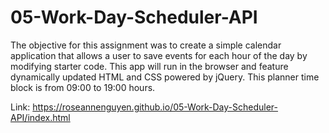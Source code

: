 # 05-Work-Day-Scheduler-API

The objective for this assignment was to create a simple calendar application that allows a user to save events for each hour of the day by modifying starter code. This app will run in the browser and feature dynamically updated HTML and CSS powered by jQuery. This planner time block is from 09:00 to 19:00 hours. 



Link: https://roseannenguyen.github.io/05-Work-Day-Scheduler-API/index.html

